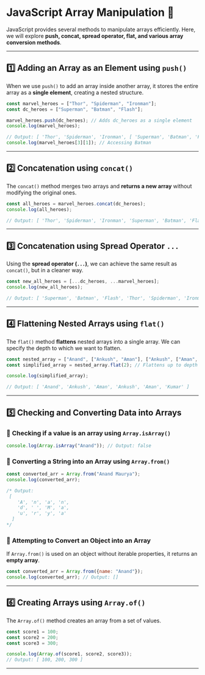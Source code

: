 

# JavaScript Array Manipulation 🚀  

JavaScript provides several methods to manipulate arrays efficiently. Here, we will explore **push, concat, spread operator, flat, and various array conversion methods**.  

---

## 1️⃣ **Adding an Array as an Element using `push()`**  
When we use `push()` to add an array inside another array, it stores the entire array as a **single element**, creating a nested structure.  

```js
const marvel_heroes = ["Thor", "Spiderman", "Ironman"];
const dc_heroes = ["Superman", "Batman", "Flash"];

marvel_heroes.push(dc_heroes); // Adds dc_heroes as a single element
console.log(marvel_heroes);

// Output: [ 'Thor', 'Spiderman', 'Ironman', [ 'Superman', 'Batman', 'Flash' ] ]
console.log(marvel_heroes[3][1]); // Accessing Batman
```

---

## 2️⃣ **Concatenation using `concat()`**
The `concat()` method merges two arrays and **returns a new array** without modifying the original ones.  

```js
const all_heroes = marvel_heroes.concat(dc_heroes);
console.log(all_heroes);

// Output: [ 'Thor', 'Spiderman', 'Ironman', 'Superman', 'Batman', 'Flash' ]
```

---

## 3️⃣ **Concatenation using Spread Operator `...`**
Using the **spread operator (`...`)**, we can achieve the same result as `concat()`, but in a cleaner way.  

```js
const new_all_heroes = [...dc_heroes, ...marvel_heroes];
console.log(new_all_heroes);

// Output: [ 'Superman', 'Batman', 'Flash', 'Thor', 'Spiderman', 'Ironman' ]
```

---

## 4️⃣ **Flattening Nested Arrays using `flat()`**
The `flat()` method **flattens** nested arrays into a single array. We can specify the depth to which we want to flatten.  

```js
const nested_array = ["Anand", ["Ankush", "Aman"], ["Ankush", ["Aman", "Kumar"]]];
const simplified_array = nested_array.flat(2); // Flattens up to depth 2

console.log(simplified_array);

// Output: [ 'Anand', 'Ankush', 'Aman', 'Ankush', 'Aman', 'Kumar' ]
```

---

## 5️⃣ **Checking and Converting Data into Arrays**
### 🔹 **Checking if a value is an array using `Array.isArray()`**
```js
console.log(Array.isArray("Anand")); // Output: false
```

### 🔹 **Converting a String into an Array using `Array.from()`**
```js
const converted_arr = Array.from("Anand Maurya");
console.log(converted_arr);

/* Output:
 [
    'A', 'n', 'a', 'n',      
    'd', ' ', 'M', 'a',      
    'u', 'r', 'y', 'a'       
  ]
*/
```

### 🔹 **Attempting to Convert an Object into an Array**
If `Array.from()` is used on an object without iterable properties, it returns an **empty array**.  

```js
const converted_arr = Array.from({name: "Anand"});
console.log(converted_arr); // Output: []
```

---

## 6️⃣ **Creating Arrays using `Array.of()`**
The `Array.of()` method creates an array from a set of values.  

```js
const score1 = 100;
const score2 = 200;
const score3 = 300;

console.log(Array.of(score1, score2, score3)); 
// Output: [ 100, 200, 300 ]
```

---
